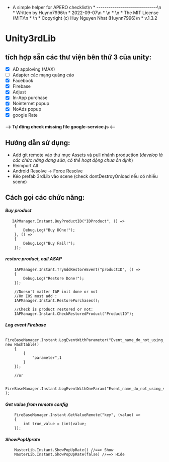  * A simple helper for APERO checklist\\n * ------------------------------\\n * Written by Huynn7996\\n * 2022-09-07\\n * \\n * \\n * The MIT License (MIT)\\n * \\n * Copyright (c) Huy Nguyen Nhat (Huynn7996)\\n * 
 v.1.3.2
# Unity3rdLib
## tích hợp sẵn các thư viện bên thứ 3 của unity:
- [x] AD apploving (MAX)
- [ ] Adapter các mạng quảng cáo
- [x] Facebook
- [x] Firebase
- [x] Adjust
- [x] In-App purchase
- [x] Nointernet popup
- [x] NoAds popup
- [x] google Rate

#### --> Tự động check missing file google-service.js <--

## Hướng dẫn sử dụng:
- Add git remote vào thư mục Assets và pull nhánh production (_develop là các chức năng đang sửa, có thể hoạt động chưa ổn định_)
- Reimport All
- Android Resolve -> Force Resolve
- Kéo prefab 3rdLib vào scene (check dontDestroyOnload nếu có nhiều scene)

## Cách gọi các chức năng:
#### ***Buy product***
       IAPManager.Instant.BuyProductID("IDProduct", () =>
        {
            Debug.Log("Buy DOne!");
        }, () =>
        {
            Debug.Log("Buy Fail!");
        });

#### ***restore product, call ASAP***
        IAPManager.Instant.TryAddRestoreEvent("productID", () =>
        {
            Debug.Log("Restore Done!");
        });

        //Doesn't matter IAP init done or not
        //On IOS must add :
        IAPManager.Instant.RestorePurchases();

        //Check is product restored or not:
        IAPManager.Instant.CheckRestoredProduct("ProductID");


#### ***Log event Firebase***
        FireBaseManager.Instant.LogEventWithParameter("Event_name_do_not_using_space", new Hashtable()
        {
            {
                "parameter",1
            }
        });

        //or

        FireBaseManager.Instant.LogEventWithOneParam("Event_name_do_not_using_space" );

#### ***Get value from remote config***
        FireBaseManager.Instant.GetValueRemote("key", (value) =>
        {
            int true_value = (int)value;
        });


#### ***ShowPopUprate***
        MasterLib.Instant.ShowPopUpRate() //==> Show
        MasterLib.Instant.ShowPopUpRate(false) //==> Hide
